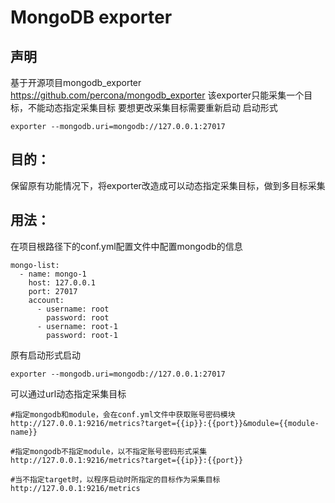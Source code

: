 # MongoDB exporter

## 声明
基于开源项目mongodb_exporter
https://github.com/percona/mongodb_exporter
该exporter只能采集一个目标，不能动态指定采集目标
要想更改采集目标需要重新启动
启动形式
```
exporter --mongodb.uri=mongodb://127.0.0.1:27017
```


## 目的：
保留原有功能情况下，将exporter改造成可以动态指定采集目标，做到多目标采集

## 用法：
在项目根路径下的conf.yml配置文件中配置mongodb的信息
```
mongo-list:
  - name: mongo-1
    host: 127.0.0.1
    port: 27017
    account:
      - username: root
        password: root
      - username: root-1
        password: root-1
```
原有启动形式启动
```
exporter --mongodb.uri=mongodb://127.0.0.1:27017
```
可以通过url动态指定采集目标
```
#指定mongodb和module，会在conf.yml文件中获取账号密码模块
http://127.0.0.1:9216/metrics?target={{ip}}:{{port}}&module={{module-name}}

#指定mongodb不指定module，以不指定账号密码形式采集
http://127.0.0.1:9216/metrics?target={{ip}}:{{port}}

#当不指定target时，以程序启动时所指定的目标作为采集目标
http://127.0.0.1:9216/metrics
```

